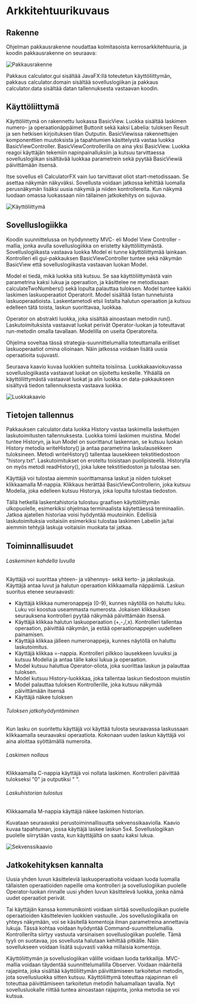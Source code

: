 # Arkkitehtuurikuvaus

## Rakenne

Ohjelman pakkausrakenne noudattaa kolmitasoista kerrosarkkitehtuuria, ja koodin pakkausrakenne on seuraava:

![Pakkausrakenne](https://github.com/jarvsini/ot-harjoitustyo/blob/master/dokumentaatio/kuvat/pakkauskaavio.png)

Pakkaus calculator.gui sisältää JavaFX:llä toteutetun käyttöliittymän, pakkaus calculator.domain sisältää sovelluslogiikan
 ja pakkaus calculator.data sisältää datan tallennuksesta vastaavan koodin.

## Käyttöliittymä

Käyttöliittymä on rakennettu luokassa BasicView. Luokka sisältää laskimen numero- ja operaationäppäimet Buttonit sekä kaksi 
Labelia: tuloksen Result ja sen hetkisen kirjoituksen tilan Outputin. BasicViewissa rakennettujen komponenttien muutoksista 
ja tapahtumien käsittelystä vastaa luokka BasicViewController. BasicViewControllerilla on aina yksi BasicView. Luokka 
reagoi käyttäjän tekemiin napinpainalluksiin ja kutsuu tarvittaessa sovelluslogiikan sisältävää luokkaa parametrein sekä 
pyytää BasicViewiä päivittämään itsensä. 

Itse sovellus eli CalculatorFX vain luo tarvittavat oliot start-metodissaan. Se asettaa näkymän näkyväksi. Sovellusta 
voidaan jatkossa kehittää luomalla perusnäkymän lisäksi uusia näkymiä ja niiden kontrollereita. Kun näkymä luodaan 
omassa luokassaan niin tällainen jatkokehitys on sujuvaa.

![Käyttöliittymä](https://github.com/jarvsini/ot-harjoitustyo/blob/master/dokumentaatio/kuvat/gui.png)

## Sovelluslogiikka

Koodin suunnittelussa on hyödynnetty MVC- eli  Model View Controller -mallia, jonka avulla sovelluslogiikka on eristetty 
käyttöliittymästä. Sovelluslogiikasta vastaava luokka Model ei tunne käyttöliittymää lainkaan. Kontrolleri eli 
gui-pakkauksen BasicViewController tuntee sekä näkymän BasicView että sovelluslogiikasta vastaavan luokan Model.

Model ei tiedä, mikä luokka sitä kutsuu. Se saa käyttöliittymästä vain parametrina kaksi lukua ja operaation, ja käsittelee 
ne metodissaan calculateTwoNumbers() sekä lopulta palauttaa tuloksen. Model tuntee kaikki laskimen laskuoperaatiot 
Operatorit. Model sisältää listan tunnetuista laskuoperaatioista. Laskentametodi etsii listalta halutun operaation ja kutsuu 
edelleen tätä toista, laskun suorittavaa, luokkaa.

Operator on abstrakti luokka, joka sisältää ainoastaan metodin run(). Laskutoimituksista vastaavat luokat perivät 
Operator-luokan ja toteuttavat run-metodin omalla tavallaan. Modelilla on useita Operatoreita.

Ohjelma soveltaa tässä strategia-suunnittelumallia toteuttamalla erilliset laskuoperaatiot omina olioinaan. Näin
jatkossa voidaan lisätä uusia operaatioita sujuvasti.

Seuraava kaavio kuvaa luokkien suhteita toisiinsa. Luokkakaaviokuvassa sovelluslogiikasta vastaavat luokat on sijoitettu 
keskelle. Ylhäällä on käyttöliittymästä vastaavat luokat ja alin luokka on data-pakkaukseen sisältyvä tiedon tallennuksesta 
vastaava luokka.

![Luokkakaavio](https://github.com/jarvsini/ot-harjoitustyo/blob/master/dokumentaatio/kuvat/luokkakaavio.png)

## Tietojen tallennus

Pakkauksen calculator.data luokka History vastaa laskimella laskettujen laskutoimitusten tallennuksesta. Luokka
toimii laskimen muistina. Model tuntee Historyn, ja kun Model on suorittanut laskennan, se kutsuu luokan History metodia 
writeHistory() ja antaa parametrina laskulausekkeen tuloksineen. Metodi writeHistory() tallentaa lausekkeen tekstitiedostoon 
"history.txt". Laskutoimitukset on eroteltu toisistaan puolipisteellä. Historylla on myös metodi readHistory(), joka lukee 
tekstitiedoston ja tulostaa sen.

Käyttäjä voi tulostaa aiemmin suorittamansa laskut ja niiden tulokset klikkaamalla M-nappia. Klikkaus herättää 
BasicViewControllerin, joka kutsuu Modelia, joka edelleen kutsuu Historya, joka lopulta tulostaa tiedoston.

Tällä hetkellä laskentahistoria tulostuu graafisen käyttöliittymän ulkopuolelle, esimerkiksi ohjelmaa terminaalista 
käytettäessä terminaaliin. Jatkoa ajatellen historiaa voisi hyödyntää muutoinkin. Edellisiä laskutoimituksia voitaisiin 
esimerkiksi tulostaa laskimen Labeliin ja/tai aiemmin tehtyjä laskuja voitaisiin muokata tai jatkaa.

## Toiminnallisuudet

###### Laskeminen kahdella luvulla

Käyttäjä voi suorittaa yhteen- ja vähennys- sekä kerto- ja jakolaskuja. Käyttäjä antaa luvut ja halutun operaation 
klikkaamalla näppäimiä. Laskun suoritus etenee seuraavasti:

- Käyttäjä klikkaa numeronappeja (0-9), kunnes näytöllä on haluttu luku. Luku voi koostua useammasta numerosta. Jokaisen klikkauksen seurauksena kontrolleri pyytää näkymää päivittämään itsensä.
- Käyttäjä klikkaa halutun laskuoperaation (+,-,/,x). Kontrolleri tallentaa operaation, päivittää näkymän, ja estää operaationappejen uudelleen painamisen.
- Käyttäjä klikkaa jälleen numeronappeja, kunnes näytöllä on haluttu laskutoimitus.
- Käyttäjä klikkaa =-nappia. Kontrolleri pilkkoo lausekkeen luvuiksi ja kutsuu Modelia ja antaa tälle kaksi lukua ja operaation.
- Model kutsuu haluttua Operator-oliota, joka suorittaa laskun ja palauttaa tuloksen.
- Model kutsuu History-luokkkaa, joka tallentaa laskun tiedostoon muistiin
- Model palauttaa tuloksen Kontrollerille, joka kutsuu näkymää päivittämään itsensä
- Käyttäjä näkee tuloksen

###### Tuloksen jatkohyödyntäminen

Kun lasku on suoritettu käyttäjä voi käyttää tulosta seuraavassa laskussaan klikkaamalla seuraavaksi operaatiota. 
Kokonaan uuden laskun käyttäjä voi aina aloittaa syöttämällä numeroita.

###### Laskimen nollaus

Klikkaamalla C-nappia käyttäjä voi nollata laskimen. Kontrolleri päivittää tulokseksi "0" ja outputiksi " ".

###### Laskuhistorian tulostus

Klikkaamalla M-nappia käyttäjä näkee laskimen historian.


Kuvataan seuraavaksi perustoiminnallisuutta sekvenssikaaviolla. Kaavio kuvaa tapahtuman, jossa käyttäjä laskee laskun 5x4. Sovelluslogiikan puolelle siirrytään vasta, 
kun käyttäjältä on saatu kaksi lukua.

![Sekvenssikaavio](https://github.com/jarvsini/ot-harjoitustyo/blob/master/dokumentaatio/kuvat/sekvenssikaavio.png)

## Jatkokehityksen kannalta

Uusia yhden luvun käsitteleviä laskuoperaatioita voidaan luoda luomalla tällaisten operaatioiden
napeille oma kontrolleri ja sovelluslogiikan puolelle Operator-luokan rinnalle uusi yhden luvun käsittelevä
luokka, jonka nämä uudet operaatiot perivät.

Tai käyttäjän kanssa kommunikointi voidaan siirtää sovelluslogiikan puolelle operaatioiden käsittelevien luokkien
vastuulle. Jos sovelluslogiikalla on yhteys näkymään, voi se käsitellä komentoja ilman parametreina annettavia
lukuja. Tässä kohtaa voidaan hyödyntää Command-suunnittelumallia. Kontrollerilta siirtyy vastuuta varsinaisen
sovelluslogiikan puolelle. Tämä tyyli on suotavaa, jos sovellusta halutaan kehittää pitkälle. Näin sovellukseen 
voidaan lisätä sujuvasti vaikka millaisia komentoja.

Käyttöliittymän ja sovelluslogiikan välille voidaan luoda tarkkailija.
MVC-mallia voidaan täydentää suunnittelumallilla Observer. Voidaan määritellä rajapinta, joka sisältää
käyttöliittymän päivittämiseen tarkoitetun metodin, jota sovellusluokka sitten kutsuu.
Käyttöliittymä toteuttaa rajapinnan eli toteuttaa päivittämiseen tarkoitetun metodin haluamallaan tavalla.
Nyt sovellusluokalle riittää tuntea ainoastaan rajapinta, jonka metodia se voi kutsua.
